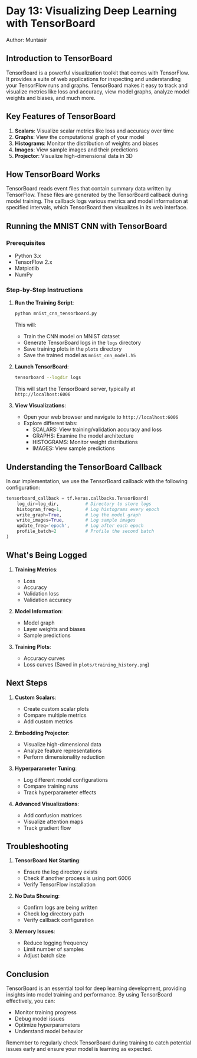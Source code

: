 # Day 13: Visualizing Deep Learning with TensorBoard

Author: Muntasir

## Introduction to TensorBoard

TensorBoard is a powerful visualization toolkit that comes with TensorFlow. It provides a suite of web applications for inspecting and understanding your TensorFlow runs and graphs. TensorBoard makes it easy to track and visualize metrics like loss and accuracy, view model graphs, analyze model weights and biases, and much more.

## Key Features of TensorBoard

1. **Scalars**: Visualize scalar metrics like loss and accuracy over time
2. **Graphs**: View the computational graph of your model
3. **Histograms**: Monitor the distribution of weights and biases
4. **Images**: View sample images and their predictions
5. **Projector**: Visualize high-dimensional data in 3D

## How TensorBoard Works

TensorBoard reads event files that contain summary data written by TensorFlow. These files are generated by the TensorBoard callback during model training. The callback logs various metrics and model information at specified intervals, which TensorBoard then visualizes in its web interface.

## Running the MNIST CNN with TensorBoard

### Prerequisites
- Python 3.x
- TensorFlow 2.x
- Matplotlib
- NumPy

### Step-by-Step Instructions

1. **Run the Training Script**:
   ```bash
   python mnist_cnn_tensorboard.py
   ```
   This will:
   - Train the CNN model on MNIST dataset
   - Generate TensorBoard logs in the `logs` directory
   - Save training plots in the `plots` directory
   - Save the trained model as `mnist_cnn_model.h5`

2. **Launch TensorBoard**:
   ```bash
   tensorboard --logdir logs
   ```
   This will start the TensorBoard server, typically at `http://localhost:6006`

3. **View Visualizations**:
   - Open your web browser and navigate to `http://localhost:6006`
   - Explore different tabs:
     - SCALARS: View training/validation accuracy and loss
     - GRAPHS: Examine the model architecture
     - HISTOGRAMS: Monitor weight distributions
     - IMAGES: View sample predictions

## Understanding the TensorBoard Callback

In our implementation, we use the TensorBoard callback with the following configuration:

```python
tensorboard_callback = tf.keras.callbacks.TensorBoard(
    log_dir=log_dir,          # Directory to store logs
    histogram_freq=1,         # Log histograms every epoch
    write_graph=True,         # Log the model graph
    write_images=True,        # Log sample images
    update_freq='epoch',      # Log after each epoch
    profile_batch=2           # Profile the second batch
)
```

## What's Being Logged

1. **Training Metrics**:
   - Loss
   - Accuracy
   - Validation loss
   - Validation accuracy

2. **Model Information**:
   - Model graph
   - Layer weights and biases
   - Sample predictions

3. **Training Plots**:
   - Accuracy curves
   - Loss curves
   (Saved in `plots/training_history.png`)

## Next Steps

1. **Custom Scalars**:
   - Create custom scalar plots
   - Compare multiple metrics
   - Add custom metrics

2. **Embedding Projector**:
   - Visualize high-dimensional data
   - Analyze feature representations
   - Perform dimensionality reduction

3. **Hyperparameter Tuning**:
   - Log different model configurations
   - Compare training runs
   - Track hyperparameter effects

4. **Advanced Visualizations**:
   - Add confusion matrices
   - Visualize attention maps
   - Track gradient flow

## Troubleshooting

1. **TensorBoard Not Starting**:
   - Ensure the log directory exists
   - Check if another process is using port 6006
   - Verify TensorFlow installation

2. **No Data Showing**:
   - Confirm logs are being written
   - Check log directory path
   - Verify callback configuration

3. **Memory Issues**:
   - Reduce logging frequency
   - Limit number of samples
   - Adjust batch size

## Conclusion

TensorBoard is an essential tool for deep learning development, providing insights into model training and performance. By using TensorBoard effectively, you can:
- Monitor training progress
- Debug model issues
- Optimize hyperparameters
- Understand model behavior

Remember to regularly check TensorBoard during training to catch potential issues early and ensure your model is learning as expected. 